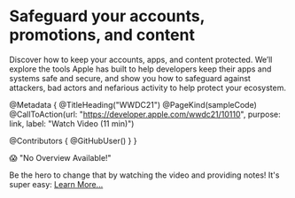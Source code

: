 # Safeguard your accounts, promotions, and content

Discover how to keep your accounts, apps, and content protected. We’ll explore the tools Apple has built to help developers keep their apps and systems safe and secure, and show you how to safeguard against attackers, bad actors and nefarious activity to help protect your ecosystem.

@Metadata {
   @TitleHeading("WWDC21")
   @PageKind(sampleCode)
   @CallToAction(url: "https://developer.apple.com/wwdc21/10110", purpose: link, label: "Watch Video (11 min)")

   @Contributors {
      @GitHubUser(<replace this with your GitHub handle>)
   }
}

😱 "No Overview Available!"

Be the hero to change that by watching the video and providing notes! It's super easy:
 [Learn More…](https://wwdcnotes.github.io/WWDCNotes/documentation/wwdcnotes/contributing)
